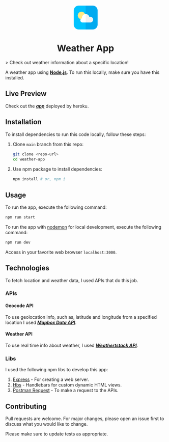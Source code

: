 <p align="center">
    <img src="./public/img/weather.png" height="75">
    <h1 align="center"><b>Weather App</b></h1>
</p>
> Check out weather information about a specific location!

A weather app using [**Node.js**](https://nodejs.org/en/). To run this locally, make sure you have this installed.

## Live Preview

Check out the [***app***](https://nodeweatherapp3.herokuapp.com/) deployed by heroku.

## Installation

To install dependencies to run this code locally, follow these steps:

1. Clone `main` branch from this repo:

    ```bash
    git clone <repo-url>
    cd weather-app
    ```

2. Use npm package to install dependencies:

    ```bash
    npm install # or, npm i
    ```

## Usage

To run the app, execute the following command:

```bash
npm run start
```

To run the app with [nodemon](https://www.npmjs.com/package/nodemon) for local development, execute the following command:

```bash
npm run dev
```

Access in your favorite web browser `localhost:3000`.

## Technologies

To fetch location and weather data, I used APIs that do this job.

### APIs

#### Geocode API

To use geolocation info, such as, latitude and longitude from a specified location I used [***Mapbox Data API***](https://docs.mapbox.com/api/search/geocoding/).

#### Weather API

To use real time info about weather, I used [***Weathertstack API***](https://weatherstack.com/).

### Libs

I used the following npm libs to develop this app:

1. [Express](https://expressjs.com/) - For creating a web server.
2. [Hbs](https://www.npmjs.com/package/hbs) - Handlebars for custom dynamic HTML views.
3. [Postman Request](https://www.npmjs.com/package/postman-request) - To make a request to the APIs.

## Contributing

Pull requests are welcome. For major changes, please open an issue first to discuss what you would like to change.

Please make sure to update tests as appropriate.

